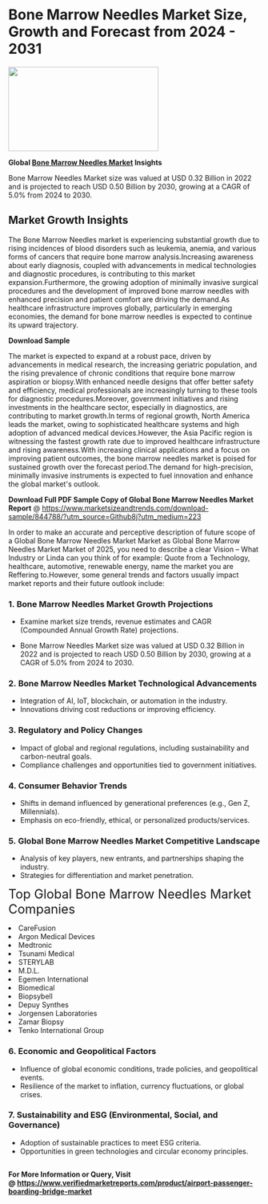 <H1>Bone Marrow Needles Market Size, Growth and Forecast from 2024 - 2031</H1><img class="aligncenter size-medium wp-image-584254" src="https://thirdeyenews.in/wp-content/uploads/2024/09/Global-Market-Research-300x168.jpeg" alt="" width="300" height="168" /><p><strong>Global&nbsp;<a href="https://www.marketsizeandtrends.com/download-sample/844788/?utm_source=Github8j?utm_medium=223">Bone Marrow Needles Market</a> Insights</strong></p><p>Bone Marrow Needles Market size was valued at USD 0.32 Billion in 2022 and is projected to reach USD 0.50 Billion by 2030, growing at a CAGR of 5.0% from 2024 to 2030.</p><p><h2>Market Growth Insights</h2> <p>The Bone Marrow Needles market is experiencing substantial growth due to rising incidences of blood disorders such as leukemia, anemia, and various forms of cancers that require bone marrow analysis.Increasing awareness about early diagnosis, coupled with advancements in medical technologies and diagnostic procedures, is contributing to this market expansion.Furthermore, the growing adoption of minimally invasive surgical procedures and the development of improved bone marrow needles with enhanced precision and patient comfort are driving the demand.As healthcare infrastructure improves globally, particularly in emerging economies, the demand for bone marrow needles is expected to continue its upward trajectory.</p> <p><strong>Download Sample</strong></p> <p>The market is expected to expand at a robust pace, driven by advancements in medical research, the increasing geriatric population, and the rising prevalence of chronic conditions that require bone marrow aspiration or biopsy.With enhanced needle designs that offer better safety and efficiency, medical professionals are increasingly turning to these tools for diagnostic procedures.Moreover, government initiatives and rising investments in the healthcare sector, especially in diagnostics, are contributing to market growth.In terms of regional growth, North America leads the market, owing to sophisticated healthcare systems and high adoption of advanced medical devices.However, the Asia Pacific region is witnessing the fastest growth rate due to improved healthcare infrastructure and rising awareness.With increasing clinical applications and a focus on improving patient outcomes, the bone marrow needles market is poised for sustained growth over the forecast period.The demand for high-precision, minimally invasive instruments is expected to fuel innovation and enhance the global market's outlook.</p> <p><span class=""><strong>Download Full PDF Sample Copy of Global Bone Marrow Needles Market Report</strong> @ <a href="https://www.marketsizeandtrends.com/download-sample/844788/?utm_source=Github8j?utm_medium=223" target="_blank">https://www.marketsizeandtrends.com/download-sample/844788/?utm_source=Github8j?utm_medium=223</a></span></p><p>In order to make an accurate and perceptive description of future scope of a Global&nbsp;Bone Marrow Needles Market Market as Global&nbsp;Bone Marrow Needles Market Market of 2025, you need to describe a clear Vision &ndash; What Industry or Linda can you think of for example: Quote from a Technology, healthcare, automotive, renewable energy, name the market you are Reffering to.However, some general trends and factors usually impact market reports and their future outlook include:</p><h3>1.&nbsp;<strong>Bone Marrow Needles Market Growth Projections</strong></h3><ul><li>Examine market size trends, revenue estimates and CAGR (Compounded Annual Growth Rate) projections.</li><li><p>Bone Marrow Needles Market size was valued at USD 0.32 Billion in 2022 and is projected to reach USD 0.50 Billion by 2030, growing at a CAGR of 5.0% from 2024 to 2030.</p></li></ul><h3>2.&nbsp;<strong>Bone Marrow Needles Market Technological Advancements</strong></h3><ul><li>Integration of AI, IoT, blockchain, or automation in the industry.</li><li>Innovations driving cost reductions or improving efficiency.</li></ul><h3>3.&nbsp;<strong>Regulatory and Policy Changes</strong></h3><ul><li>Impact of global and regional regulations, including sustainability and carbon-neutral goals.</li><li>Compliance challenges and opportunities tied to government initiatives.</li></ul><h3>4.&nbsp;<strong>Consumer Behavior Trends</strong></h3><ul><li>Shifts in demand influenced by generational preferences (e.g., Gen Z, Millennials).</li><li>Emphasis on eco-friendly, ethical, or personalized products/services.</li></ul><h3>5.&nbsp;<strong>Global Bone Marrow Needles Market Competitive Landscape</strong></h3><ul><li>Analysis of key players, new entrants, and partnerships shaping the industry.</li><li>Strategies for differentiation and market penetration.</li></ul><p data-pm-slice="1 1 []"><span style="color: inherit; font-family: inherit; font-size: 25px;">Top Global Bone Marrow Needles Market Companies</span></p><div class="" data-test-id=""><p><li>CareFusion</li><li> Argon Medical Devices</li><li> Medtronic</li><li> Tsunami Medical</li><li> STERYLAB</li><li> M.D.L.</li><li> Egemen International</li><li> Biomedical</li><li> Biopsybell</li><li> Depuy Synthes</li><li> Jorgensen Laboratories</li><li> Zamar Biopsy</li><li> Tenko International Group</li></p></div><h3>6.&nbsp;<strong>Economic and Geopolitical Factors</strong></h3><ul><li>Influence of global economic conditions, trade policies, and geopolitical events.</li><li>Resilience of the market to inflation, currency fluctuations, or global crises.</li></ul><h3>7.&nbsp;<strong>Sustainability and ESG (Environmental, Social, and Governance)</strong></h3><ul><li>Adoption of sustainable practices to meet ESG criteria.</li><li>Opportunities in green technologies and circular economy principles.</li></ul><h2><strong style="font-size: 14px;">For More Information or Query, Visit @&nbsp;</strong><a style="background-color: #ffffff; font-size: 14px;" href="https://www.marketsizeandtrends.com/report/bone-marrow-needles-market/" target="_blank">https://www.verifiedmarketreports.com/product/airport-passenger-boarding-bridge-market</a></h2>